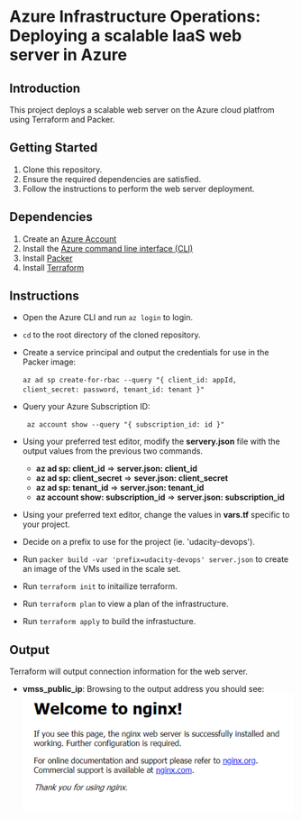 # Azure Infrastructure Operations: Deploying a scalable IaaS web server in Azure

## Introduction
This project deploys a scalable web server on the Azure cloud platfrom using Terraform and Packer.

## Getting Started
1. Clone this repository.
2. Ensure the required dependencies are satisfied.
3. Follow the instructions to perform the web server deployment.

## Dependencies
1. Create an [Azure Account](https://portal.azure.com) 
2. Install the [Azure command line interface (CLI)](https://docs.microsoft.com/en-us/cli/azure/install-azure-cli?view=azure-cli-latest)
3. Install [Packer](https://www.packer.io/downloads)
4. Install [Terraform](https://www.terraform.io/downloads.html)

## Instructions
* Open the Azure CLI and run ```az login``` to login.
* ```cd``` to the root directory of the cloned repository.
* Create a service principal and output the credentials for use in the Packer image:

    ```az ad sp create-for-rbac --query "{ client_id: appId, client_secret: password, tenant_id: tenant }"```
* Query your Azure Subscription ID:

    ``` az account show --query "{ subscription_id: id }"```
* Using your preferred test editor, modify the **servery.json** file with the output values from the previous two commands.
    * **az ad sp: client_id** => **server.json: client_id** 
    * **az ad sp: client_secret** => **sever.json: client_secret**
    * **az ad sp: tenant_id** => **server.json: tenant_id**
    * **az account show: subscription_id** => **server.json: subscription_id**
* Using your preferred text editor, change the values in **vars.tf** specific to your project.
* Decide on a prefix to use for the project (ie. 'udacity-devops').
* Run ```packer build -var 'prefix=udacity-devops' server.json``` to create an image of the VMs used in the scale set.
* Run ```terraform init``` to initailize terraform.
* Run ```terraform plan``` to view a plan of the infrastructure.
* Run ```terraform apply``` to build the infrastucture.

## Output
Terraform will output connection information for the web server.
* **vmss_public_ip**: Browsing to the output address you should see:
![welcome](welcome.PNG "welcome")
